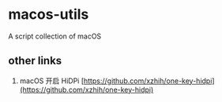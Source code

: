 # macos-utils
A script collection of macOS

## other links
1. macOS 开启 HiDPi [https://github.com/xzhih/one-key-hidpi](https://github.com/xzhih/one-key-hidpi)
